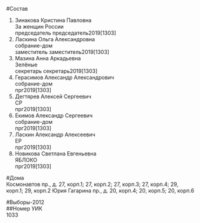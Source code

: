 #Состав  
1. Зинакова Кристина Павловна  
    За женщин России  
    председатель председатель2019[1303]  
2. Ласкина Ольга Александровна  
    собрание-дом  
    заместитель заместитель2019[1303]  
3. Мазина Анна Аркадьевна  
    Зелёные  
    секретарь секретарь2019[1303]  
4. Герасимов Александр Александрович  
    собрание-дом  
    прг2019[1303]  
5. Дегтярев Алексей Сергеевич  
    СР  
    прг2019[1303]  
6. Екимов Александр Сергеевич  
    собрание-дом  
    прг2019[1303]  
7. Ласкин Александр Алексеевич  
    ЕР  
    прг2019[1303]  
8. Новикова Светлана Евгеньевна  
    ЯБЛОКО  
    прг2019[1303]  
  
#Дома  
Космонавтов пр., д. 27, корп.1; 27, корп.2; 27, корп.З; 27, корп.4; 29, корп.1; 29, корп.2 Юрия Гагарина пр., д. 20, корп.4; 20, корп.5; 20, корп.6  
  
#Выборы-2012  
##Номер УИК  
1033  
